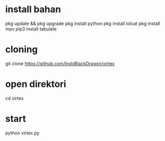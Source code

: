# install bahan
pkg update && pkg upgrade 
pkg install python
pkg install lolcat
pkg install mpv
pip3 install tabulate

# cloning
git clone https://github.com/IndoBlackDragon/virtex

# open direktori
cd virtex

# start 
python virtex.py

